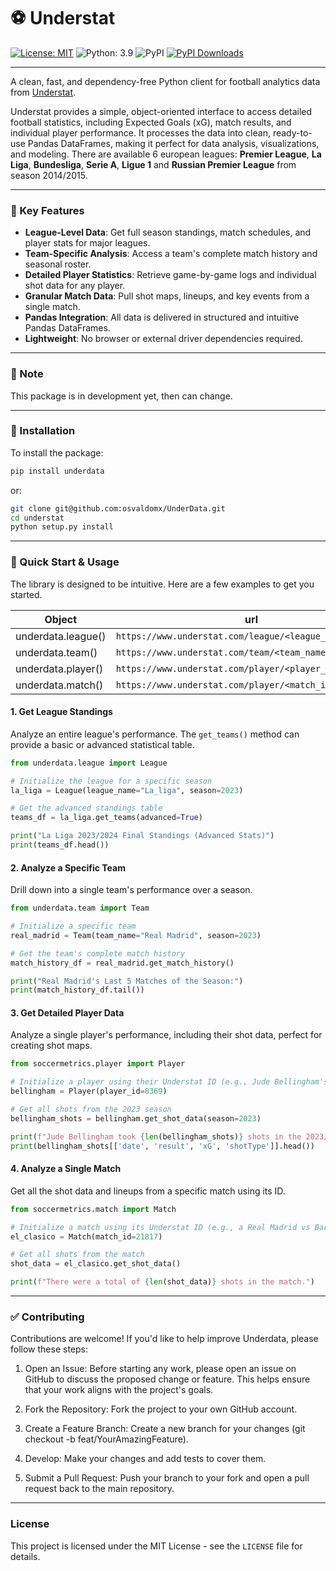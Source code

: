 # ⚽️ Understat 

[![License: MIT](https://img.shields.io/github/license/osvaldomx/underdata)](https://opensource.org/licenses/MIT)
![Python: 3.9](https://img.shields.io/badge/python-3.9-informational)
![PyPI](https://img.shields.io/pypi/v/understat)
[![PyPI Downloads](https://static.pepy.tech/badge/underdata)](https://pepy.tech/projects/underdata)

---
A clean, fast, and dependency-free Python client for football analytics data from [Understat](https://understat.com/).

Understat provides a simple, object-oriented interface to access detailed football statistics, including Expected Goals (xG), match results, and individual player performance. It processes the data into clean, ready-to-use Pandas DataFrames, making it perfect for data analysis, visualizations, and modeling. There are available 6 european leagues: **Premier League**, **La Liga**, **Bundesliga**, **Serie A**, **Ligue 1** and **Russian Premier League** from season 2014/2015.

---
### 🎯 Key Features 

* **League-Level Data**: Get full season standings, match schedules, and player stats for major leagues.
* **Team-Specific Analysis**: Access a team's complete match history and seasonal roster.
* **Detailed Player Statistics**: Retrieve game-by-game logs and individual shot data for any player.
* **Granular Match Data**: Pull shot maps, lineups, and key events from a single match.
* **Pandas Integration**: All data is delivered in structured and intuitive Pandas DataFrames.
* **Lightweight**: No browser or external driver dependencies required.

---

### 🔖 Note
This package is in development yet, then can change.
___

### 🚀 Installation
To install the package:
```sh
pip install underdata
```

or:
```sh
git clone git@github.com:osvaldomx/UnderData.git
cd understat
python setup.py install
```
---

### 🛫 Quick Start & Usage 

The library is designed to be intuitive. Here are a few examples to get you started.

| Object             | url                                                     |
| -------------------| ------------------------------------------------------- |
| underdata.league() | `https://www.understat.com/league/<league_name>/<year>` |
| underdata.team()   | `https://www.understat.com/team/<team_name>/<year>`     |
| underdata.player() | `https://www.understat.com/player/<player_id>`          |
| underdata.match()  | `https://www.understat.com/player/<match_id>`           |


#### 1. Get League Standings

Analyze an entire league's performance. The `get_teams()` method can provide a basic or advanced statistical table.
```python
from underdata.league import League

# Initialize the league for a specific season
la_liga = League(league_name="La_liga", season=2023)

# Get the advanced standings table
teams_df = la_liga.get_teams(advanced=True)

print("La Liga 2023/2024 Final Standings (Advanced Stats)")
print(teams_df.head())
```

#### 2. Analyze a Specific Team

Drill down into a single team's performance over a season.
```python
from underdata.team import Team

# Initialize a specific team
real_madrid = Team(team_name="Real Madrid", season=2023)

# Get the team's complete match history
match_history_df = real_madrid.get_match_history()

print("Real Madrid's Last 5 Matches of the Season:")
print(match_history_df.tail())
```

#### 3. Get Detailed Player Data

Analyze a single player's performance, including their shot data, perfect for creating shot maps.
```python
from soccermetrics.player import Player

# Initialize a player using their Understat ID (e.g., Jude Bellingham's ID is 8369)
bellingham = Player(player_id=8369)

# Get all shots from the 2023 season
bellingham_shots = bellingham.get_shot_data(season=2023)

print(f"Jude Bellingham took {len(bellingham_shots)} shots in the 2023/2024 season.")
print(bellingham_shots[['date', 'result', 'xG', 'shotType']].head())
```

#### 4. Analyze a Single Match

Get all the shot data and lineups from a specific match using its ID.
```python
from soccermetrics.match import Match

# Initialize a match using its Understat ID (e.g., a Real Madrid vs Barcelona match)
el_clasico = Match(match_id=21817)

# Get all shots from the match
shot_data = el_clasico.get_shot_data()

print(f"There were a total of {len(shot_data)} shots in the match.")
```
---
### ✅ Contributing

Contributions are welcome! If you'd like to help improve Underdata, please follow these steps:

1. Open an Issue: Before starting any work, please open an issue on GitHub to discuss the proposed change or feature. This helps ensure that your work aligns with the project's goals.

2. Fork the Repository: Fork the project to your own GitHub account.

3. Create a Feature Branch: Create a new branch for your changes (git checkout -b feat/YourAmazingFeature).

4. Develop: Make your changes and add tests to cover them.

5. Submit a Pull Request: Push your branch to your fork and open a pull request back to the main repository.
---
### License

This project is licensed under the MIT License - see the `LICENSE` file for details.

